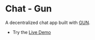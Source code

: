 # Chat - Gun

A decentralized chat app built with [GUN](https://gun.eco/). 

- Try the [Live Demo](https://gun-chat-dapp.web.app/)

